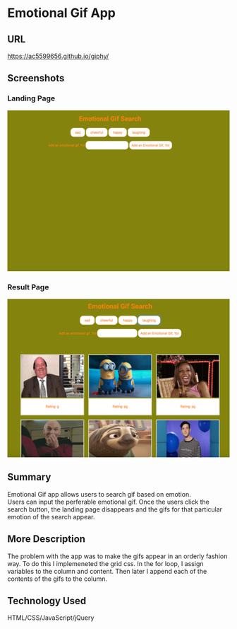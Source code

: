 # Emotional Gif App

## URL

https://ac5599656.github.io/giphy/

## Screenshots

### Landing Page
![](assets/images/landing_page.png)

### Result Page
![](assets/images/result.png)

## Summary

Emotional Gif app allows users to search gif based on emotion.  
Users can input the perferable emotional gif.  Once the users click 
the search button, the landing page disappears and the gifs for that 
particular emotion of the search appear.  

## More Description
The problem with the app was to make the gifs appear in an orderly fashion way. 
To do this I implemeneted the grid css.  In the for loop, I assign variables to the 
column and content.  Then later I append  each of the contents of the gifs to the column.  

## Technology Used

HTML/CSS/JavaScript/jQuery